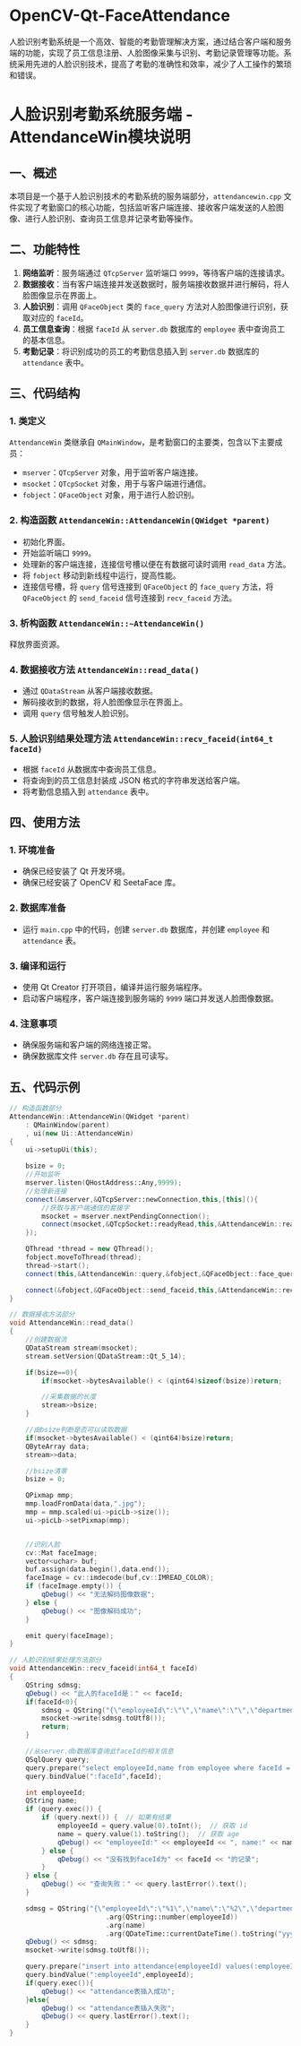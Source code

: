 # OpenCV-Qt-FaceAttendance
人脸识别考勤系统是一个高效、智能的考勤管理解决方案，通过结合客户端和服务端的功能，实现了员工信息注册、人脸图像采集与识别、考勤记录管理等功能。系统采用先进的人脸识别技术，提高了考勤的准确性和效率，减少了人工操作的繁琐和错误。
# 人脸识别考勤系统服务端 - AttendanceWin模块说明

## 一、概述
本项目是一个基于人脸识别技术的考勤系统的服务端部分，`attendancewin.cpp` 文件实现了考勤窗口的核心功能，包括监听客户端连接、接收客户端发送的人脸图像、进行人脸识别、查询员工信息并记录考勤等操作。

## 二、功能特性
1. **网络监听**：服务端通过 `QTcpServer` 监听端口 `9999`，等待客户端的连接请求。
2. **数据接收**：当有客户端连接并发送数据时，服务端接收数据并进行解码，将人脸图像显示在界面上。
3. **人脸识别**：调用 `QFaceObject` 类的 `face_query` 方法对人脸图像进行识别，获取对应的 `faceId`。
4. **员工信息查询**：根据 `faceId` 从 `server.db` 数据库的 `employee` 表中查询员工的基本信息。
5. **考勤记录**：将识别成功的员工的考勤信息插入到 `server.db` 数据库的 `attendance` 表中。

## 三、代码结构

### 1. 类定义
`AttendanceWin` 类继承自 `QMainWindow`，是考勤窗口的主要类，包含以下主要成员：
- `mserver`：`QTcpServer` 对象，用于监听客户端连接。
- `msocket`：`QTcpSocket` 对象，用于与客户端进行通信。
- `fobject`：`QFaceObject` 对象，用于进行人脸识别。

### 2. 构造函数 `AttendanceWin::AttendanceWin(QWidget *parent)`
- 初始化界面。
- 开始监听端口 `9999`。
- 处理新的客户端连接，连接信号槽以便在有数据可读时调用 `read_data` 方法。
- 将 `fobject` 移动到新线程中运行，提高性能。
- 连接信号槽，将 `query` 信号连接到 `QFaceObject` 的 `face_query` 方法，将 `QFaceObject` 的 `send_faceid` 信号连接到 `recv_faceid` 方法。

### 3. 析构函数 `AttendanceWin::~AttendanceWin()`
释放界面资源。

### 4. 数据接收方法 `AttendanceWin::read_data()`
- 通过 `QDataStream` 从客户端接收数据。
- 解码接收到的数据，将人脸图像显示在界面上。
- 调用 `query` 信号触发人脸识别。

### 5. 人脸识别结果处理方法 `AttendanceWin::recv_faceid(int64_t faceId)`
- 根据 `faceId` 从数据库中查询员工信息。
- 将查询到的员工信息封装成 JSON 格式的字符串发送给客户端。
- 将考勤信息插入到 `attendance` 表中。

## 四、使用方法

### 1. 环境准备
- 确保已经安装了 Qt 开发环境。
- 确保已经安装了 OpenCV 和 SeetaFace 库。

### 2. 数据库准备
- 运行 `main.cpp` 中的代码，创建 `server.db` 数据库，并创建 `employee` 和 `attendance` 表。

### 3. 编译和运行
- 使用 Qt Creator 打开项目，编译并运行服务端程序。
- 启动客户端程序，客户端连接到服务端的 `9999` 端口并发送人脸图像数据。

### 4. 注意事项
- 确保服务端和客户端的网络连接正常。
- 确保数据库文件 `server.db` 存在且可读写。

## 五、代码示例
```cpp
// 构造函数部分
AttendanceWin::AttendanceWin(QWidget *parent)
    : QMainWindow(parent)
    , ui(new Ui::AttendanceWin)
{
    ui->setupUi(this);

    bsize = 0;
    //开始监听
    mserver.listen(QHostAddress::Any,9999);
    //处理新连接
    connect(&mserver,&QTcpServer::newConnection,this,[this](){
        //获取与客户端通信的套接字
        msocket = mserver.nextPendingConnection();
        connect(msocket,&QTcpSocket::readyRead,this,&AttendanceWin::read_data);
    });

    QThread *thread = new QThread();
    fobject.moveToThread(thread);
    thread->start();
    connect(this,&AttendanceWin::query,&fobject,&QFaceObject::face_query);

    connect(&fobject,&QFaceObject::send_faceid,this,&AttendanceWin::recv_faceid);
}

// 数据接收方法部分
void AttendanceWin::read_data()
{
    //创建数据流
    QDataStream stream(msocket);
    stream.setVersion(QDataStream::Qt_5_14);

    if(bsize==0){
        if(msocket->bytesAvailable() < (qint64)sizeof(bsize))return;

        //采集数据的长度
        stream>>bsize;
    }

    //由bsize判断是否可以读取数据
    if(msocket->bytesAvailable() < (qint64)bsize)return;
    QByteArray data;
    stream>>data;

    //bsize清零
    bsize = 0;

    QPixmap mmp;
    mmp.loadFromData(data,".jpg");
    mmp = mmp.scaled(ui->picLb->size());
    ui->picLb->setPixmap(mmp);


    //识别人脸
    cv::Mat faceImage;
    vector<uchar> buf;
    buf.assign(data.begin(),data.end());
    faceImage = cv::imdecode(buf,cv::IMREAD_COLOR);
    if (faceImage.empty()) {
        qDebug() << "无法解码图像数据";
    } else {
        qDebug() << "图像解码成功";
    }

    emit query(faceImage);
}

// 人脸识别结果处理方法部分
void AttendanceWin::recv_faceid(int64_t faceId)
{
    QString sdmsg;
    qDebug() << "此人的faceId是：" << faceId;
    if(faceId<0){
        sdmsg = QString("{\"employeeId\":\"\",\"name\":\"\",\"department\":\"\",\"time\":\"\"}");
        msocket->write(sdmsg.toUtf8());
        return;
    }

    //从server.db数据库查询此faceId的相关信息
    QSqlQuery query;
    query.prepare("select employeeId,name from employee where faceId =:faceId");
    query.bindValue(":faceId",faceId);

    int employeeId;
    QString name;
    if (query.exec()) {
        if (query.next()) {  // 如果有结果
            employeeId = query.value(0).toInt();  // 获取 id
            name = query.value(1).toString();  // 获取 age
            qDebug() << "employeeId:" << employeeId << ", name:" << name;
        } else {
            qDebug() << "没有找到faceId为" << faceId << "的记录";
        }
    } else {
        qDebug() << "查询失败：" << query.lastError().text();
    }

    sdmsg = QString("{\"employeeId\":\"%1\",\"name\":\"%2\",\"department\":\"软件\",\"time\":\"%3\"}")
                        .arg(QString::number(employeeId))
                        .arg(name)
                        .arg(QDateTime::currentDateTime().toString("yyyy-MM-dd hh:mm:ss"));
    qDebug() << sdmsg;
    msocket->write(sdmsg.toUtf8());

    query.prepare("insert into attendance(employeeId) values(:employeeId)");
    query.bindValue(":employeeId",employeeId);
    if(query.exec()){
        qDebug() << "attendance表插入成功";
    }else{
        qDebug() << "attendance表插入失败";
        qDebug() << query.lastError().text();
    }
}
